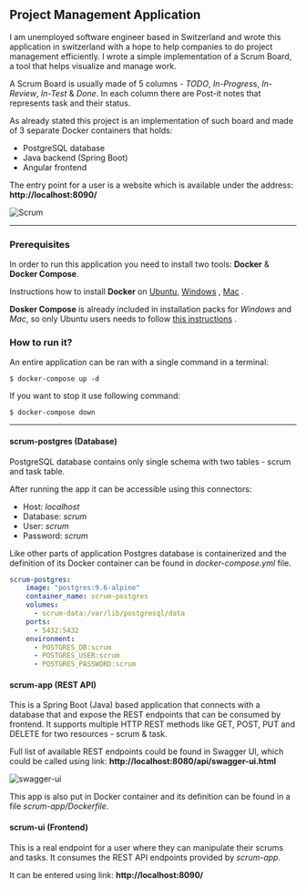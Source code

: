 ## Project Management Application

I am unemployed software engineer based in Switzerland and wrote this application in switzerland with a hope to help companies to do project management efficiently.
I wrote a simple implementation of a Scrum Board, a tool that helps visualize and manage work.

A Scrum Board is usually made of 5 columns - *TODO*, *In-Progres*s, *In-Review*, *In-Test*  & *Done*. In each column there are Post-it notes that represents task and their status.

As already stated this project is an implementation of such board and made of 3 separate Docker containers that holds:

- PostgreSQL database
- Java backend (Spring Boot)
- Angular frontend

The entry point for a user is a website which is available under the
address: **http://localhost:8090/**

![Scrum](https://github.com/techtter/scrum-board/blob/master/assets/scrum.gif)

---

### Prerequisites

In order to run this application you need to install two tools: **Docker** & **Docker Compose**.

Instructions how to install **Docker** on [Ubuntu](https://docs.docker.com/install/linux/docker-ce/ubuntu/), [Windows](https://docs.docker.com/docker-for-windows/install/) , [Mac](https://docs.docker.com/docker-for-mac/install/) .

**Dosker Compose** is already included in installation packs for *Windows* and *Mac*, so only Ubuntu users needs to follow [this instructions](https://docs.docker.com/compose/install/) .




### How to run it?

An entire application can be ran with a single command in a terminal:

```
$ docker-compose up -d
```

If you want to stop it use following command:

```
$ docker-compose down
```


---

#### scrum-postgres (Database)

PostgreSQL database contains only single schema with two tables - scrum
and task table.

After running the app it can be accessible using this connectors:


- Host: *localhost*
- Database: *scrum*
- User: *scrum*
- Password: *scrum*


Like other parts of application Postgres database is containerized and
the definition of its Docker container can be found in
*docker-compose.yml* file.

```yml
scrum-postgres:
    image: "postgres:9.6-alpine"
    container_name: scrum-postgres
    volumes:
      - scrum-data:/var/lib/postgresql/data
    ports:
      - 5432:5432
    environment:
      - POSTGRES_DB:scrum
      - POSTGRES_USER:scrum
      - POSTGRES_PASSWORD:scrum
```

#### scrum-app (REST API)

This is a Spring Boot (Java) based application that connects with a
database that and expose the REST endpoints that can be consumed by
frontend. It supports multiple HTTP REST methods like GET, POST, PUT and
DELETE for two resources - scrum & task.

Full list of available REST endpoints could be found in Swagger UI,
which could be called using link: **http://localhost:8080/api/swagger-ui.html**


![swagger-ui](https://github.com/techtter/scrum-board/blob/master/assets/swagger.png)


This app is also put in Docker container and its definition can be found
in a file *scrum-app/Dockerfile*. 



#### scrum-ui (Frontend)

This is a real endpoint for a user where they can manipulate their
scrums and tasks. It consumes the REST API endpoints provided by
*scrum-app*.

It can be entered using link: **http://localhost:8090/**
